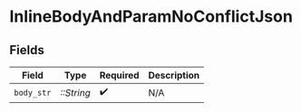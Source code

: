 # InlineBodyAndParamNoConflictJson


## Fields

| Field              | Type               | Required           | Description        |
| ------------------ | ------------------ | ------------------ | ------------------ |
| `body_str`         | *::String*         | :heavy_check_mark: | N/A                |